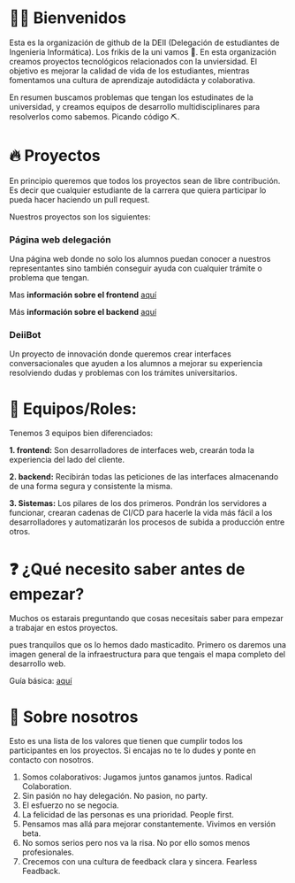 # 🙋‍♀️ Bienvenidos

Esta es la organización de github de la DEII (Delegación de estudiantes de Ingenieria Informática). Los frikis de la uni vamos 🥸.
En esta organización creamos proyectos tecnológicos relacionados con la unviersidad. El objetivo es mejorar la calidad de vida de los estudiantes, mientras fomentamos una cultura de aprendizaje autodidácta y colaborativa.

En resumen buscamos problemas que tengan los estudinates de la universidad, y creamos equipos de desarrollo multidisciplinares para 
resolverlos como sabemos. Picando código ⛏.


# 🔥 Proyectos 

En principio queremos que todos los proyectos sean de libre contribución. Es decir que cualquier estudiante de la carrera que quiera participar
lo pueda hacer haciendo un pull request.

Nuestros proyectos son los siguientes:

### Página web delegación

Una página web donde no solo los alumnos puedan conocer a nuestros representantes sino también conseguir ayuda con cualquier trámite o problema que tengan.

Mas **información sobre el frontend** [aquí](https://github.com/deii-ulpgc-tecnologia/pagina-web-frontend)

Más **información sobre el backend** [aquí](https://github.com/deii-ulpgc-tecnologia/pagina-web-backend)


### DeiiBot

Un proyecto de innovación donde queremos crear interfaces conversacionales que ayuden a los alumnos a mejorar su experiencia resolviendo dudas y problemas con los trámites universitarios.

# 🤝 Equipos/Roles:

Tenemos 3 equipos bien diferenciados:

**1. frontend:** Son desarrolladores de interfaces web, crearán toda la experiencia del lado del cliente.

**2. backend:** Recibirán todas las peticiones de las interfaces almacenando de una forma segura y consistente la misma.

**3. Sistemas:** Los pilares de los dos primeros. Pondrán los servidores a funcionar, crearan cadenas de CI/CD para hacerle la vida más fácil a los desarrolladores y automatizarán los procesos de subida a producción entre otros.



# ❓ ¿Qué necesito saber antes de empezar?

Muchos os estarais preguntando que cosas necesitais saber para empezar a trabajar en estos proyectos.

pues tranquilos que os lo hemos dado masticadito. Primero os daremos una imagen general de la infraestructura para que tengais el mapa completo del desarrollo web.

Guía básica: [aquí](https://github.com/deii-ulpgc-tecnologia/.github)

# 🙆 Sobre nosotros

Esto es una lista de los valores que tienen que cumplir todos los participantes en los proyectos. Si encajas no te lo dudes y ponte en contacto con nosotros.

1. Somos colaborativos: Jugamos juntos ganamos juntos. Radical Colaboration.
2. Sin pasión no hay delegación. No pasion, no party.
3. El esfuerzo no se negocia.
4. La felicidad de las personas es una prioridad. People first.
5. Pensamos mas allá para mejorar constantemente. Vivimos en versión beta.
6. No somos serios pero nos va la risa. No por ello somos menos profesionales.
7. Crecemos con una cultura de feedback clara y sincera. Fearless Feadback.


